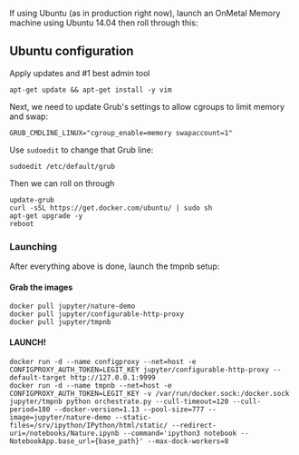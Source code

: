 
If using Ubuntu (as in production right now), launch an OnMetal Memory machine using Ubuntu 14.04 then roll through this:

## Ubuntu configuration

Apply updates and #1 best admin tool

```
apt-get update && apt-get install -y vim
```

Next, we need to update Grub's settings to allow cgroups to limit memory and swap:

```
GRUB_CMDLINE_LINUX="cgroup_enable=memory swapaccount=1"
```

Use `sudoedit` to change that Grub line:
```
sudoedit /etc/default/grub
```

Then we can roll on through

```
update-grub
curl -sSL https://get.docker.com/ubuntu/ | sudo sh
apt-get upgrade -y
reboot
```

### Launching

After everything above is done, launch the tmpnb setup:

#### Grab the images

```
docker pull jupyter/nature-demo
docker pull jupyter/configurable-http-proxy
docker pull jupyter/tmpnb
```

#### LAUNCH!

```
docker run -d --name configproxy --net=host -e CONFIGPROXY_AUTH_TOKEN=LEGIT_KEY jupyter/configurable-http-proxy --default-target http://127.0.0.1:9999
docker run -d --name tmpnb --net=host -e CONFIGPROXY_AUTH_TOKEN=LEGIT_KEY -v /var/run/docker.sock:/docker.sock jupyter/tmpnb python orchestrate.py --cull-timeout=120 --cull-period=180 --docker-version=1.13 --pool-size=777 --image=jupyter/nature-demo --static-files=/srv/ipython/IPython/html/static/ --redirect-uri=/notebooks/Nature.ipynb --command='ipython3 notebook --NotebookApp.base_url={base_path}' --max-dock-workers=8
```
